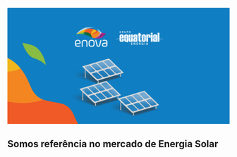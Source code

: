 ![Enova Energia Solar](/images/Enova%20Energia.png)
## Somos referência no mercado de Energia Solar
